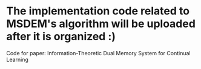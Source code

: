 # The implementation code related to MSDEM's algorithm will be uploaded after it is organized :)
Code for paper: Information-Theoretic Dual Memory System for Continual Learning
